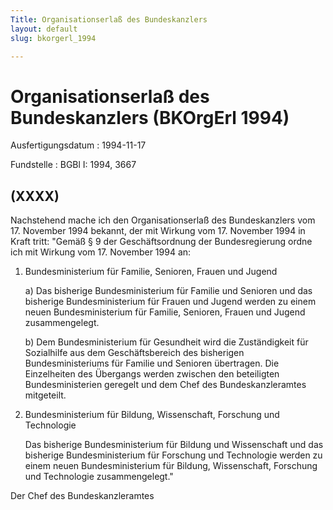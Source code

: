 ```yaml
---
Title: Organisationserlaß des Bundeskanzlers
layout: default
slug: bkorgerl_1994

---
```


# Organisationserlaß des Bundeskanzlers (BKOrgErl 1994)

Ausfertigungsdatum
:   1994-11-17

Fundstelle
:   BGBl I: 1994, 3667



## (XXXX)

Nachstehend mache ich den Organisationserlaß des Bundeskanzlers vom
17\. November 1994 bekannt, der mit Wirkung vom 17. November 1994 in
Kraft tritt:
"Gemäß § 9 der Geschäftsordnung der Bundesregierung ordne ich mit
Wirkung vom 17. November 1994 an:

1.  Bundesministerium für Familie, Senioren, Frauen und Jugend

    a)  Das bisherige Bundesministerium für Familie und Senioren und das
        bisherige Bundesministerium für Frauen und Jugend werden zu einem
        neuen Bundesministerium für Familie, Senioren, Frauen und Jugend
        zusammengelegt.


    b)  Dem Bundesministerium für Gesundheit wird die Zuständigkeit für
        Sozialhilfe aus dem Geschäftsbereich des bisherigen Bundesministeriums
        für Familie und Senioren übertragen. Die Einzelheiten des Übergangs
        werden zwischen den beteiligten Bundesministerien geregelt und dem
        Chef des Bundeskanzleramtes mitgeteilt.





2.  Bundesministerium für Bildung, Wissenschaft, Forschung und Technologie

    Das bisherige Bundesministerium für Bildung und Wissenschaft und das
    bisherige Bundesministerium für Forschung und Technologie werden zu
    einem neuen Bundesministerium für Bildung, Wissenschaft, Forschung und
    Technologie zusammengelegt."




Der Chef des Bundeskanzleramtes

